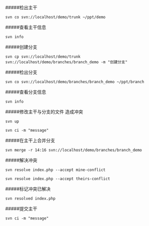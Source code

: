 #####检出主干

````
svn co svn://localhost/demo/trunk ~/ppt/demo
````

#####查看主干信息

````
svn info
````
#####创建分支

````
svn cp svn://localhost/demo/trunk svn://localhost/demo/branches/branch_demo -m "创建分支"
````
#####检出分支

````
svn co svn://localhost/demo/branches/branch_demo ~/ppt/branch
````

#####查看分支信息

````
svn info
````

#####修改主干与分支的文件 造成冲突

````
svn up 
````

````
svn ci -m "message"
````

#####在主干上合并分支

````
svn merge -r 14:16 svn://localhost/demo/branches/branch_demo
````

#####解决冲突

````
svn resolve index.php --accept mine-conflict
````

````
svn resolve index.php --accept theirs-conflict
````


#####标记冲突已解决

````
svn resolved index.php
````

#####提交主干

````
svn ci -m "message"
````